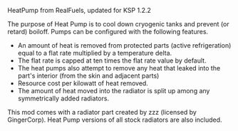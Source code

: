 HeatPump from RealFuels, updated for KSP 1.2.2

The purpose of Heat Pump is to cool down cryogenic tanks and prevent (or retard) boiloff.
Pumps can be configured with the following features.
* An amount of heat is removed from protected parts (active refrigeration) equal to a flat rate multiplied by a temperature delta.
* The flat rate is capped at ten times the flat rate value by default.
* The heat pumps also attempt to remove any heat that leaked into the part's interior (from the skin and adjacent parts)
* Resource cost per kilowatt of heat removed.
* The amount of heat moved into the radiator is split up among any symmetrically added radiators.

This mod comes with a radiator part created by zzz (licensed by GingerCorp).
Heat Pump versions of all stock radiators are also included.
